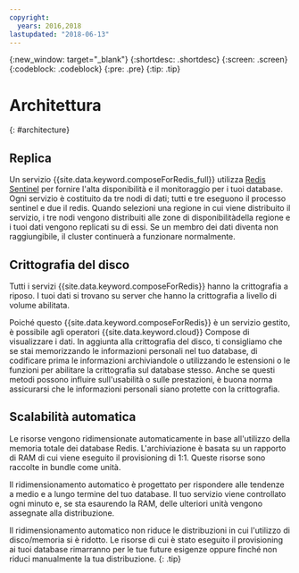 ```yaml
---
copyright:
  years: 2016,2018
lastupdated: "2018-06-13"
---
```


{:new_window: target="_blank"}
{:shortdesc: .shortdesc}
{:screen: .screen}
{:codeblock: .codeblock}
{:pre: .pre}
{:tip: .tip}

# Architettura 
{: #architecture}

## Replica

Un servizio {{site.data.keyword.composeForRedis_full}} utilizza [Redis Sentinel](https://redis.io/topics/sentinel) per fornire l'alta disponibilità e il monitoraggio per i tuoi database. Ogni servizio è costituito da tre nodi di dati; tutti e tre eseguono il processo sentinel e due il redis. Quando selezioni una regione in cui viene distribuito il servizio, i tre nodi vengono distribuiti alle zone di disponibilitàdella regione e i tuoi dati vengono replicati su di essi. Se un membro dei dati diventa non raggiungibile, il cluster continuerà a funzionare normalmente.

## Crittografia del disco

Tutti i servizi {{site.data.keyword.composeForRedis}} hanno la crittografia a riposo. I tuoi dati si trovano su server che hanno la crittografia a livello di volume abilitata. 

Poiché questo {{site.data.keyword.composeForRedis}} è un servizio gestito, è possibile agli operatori {{site.data.keyword.cloud}} Compose di visualizzare i dati. In aggiunta alla crittografia del disco, ti consigliamo che se stai memorizzando le informazioni personali nel tuo database, di codificare prima le informazioni archiviandole o utilizzando le estensioni o le funzioni per abilitare la crittografia sul database stesso. Anche se questi metodi possono influire sull'usabilità o sulle prestazioni, è buona norma assicurarsi che le informazioni personali siano protette con la crittografia.

## Scalabilità automatica

Le risorse vengono ridimensionate automaticamente in base all'utilizzo della memoria totale dei database Redis. L'archiviazione è basata su un rapporto di RAM di cui viene eseguito il provisioning di 1:1. Queste risorse sono raccolte in bundle come unità.

Il ridimensionamento automatico è progettato per rispondere alle tendenze a medio e a lungo termine del tuo database. Il tuo servizio viene controllato ogni minuto e, se sta esaurendo la RAM, delle ulteriori unità vengono assegnate alla distribuzione. 

Il ridimensionamento automatico non riduce le distribuzioni in cui l'utilizzo di disco/memoria si è ridotto. Le risorse di cui è stato eseguito il provisioning ai tuoi database rimarranno per le tue future esigenze oppure finché non riduci manualmente la tua distribuzione.
{: .tip}
